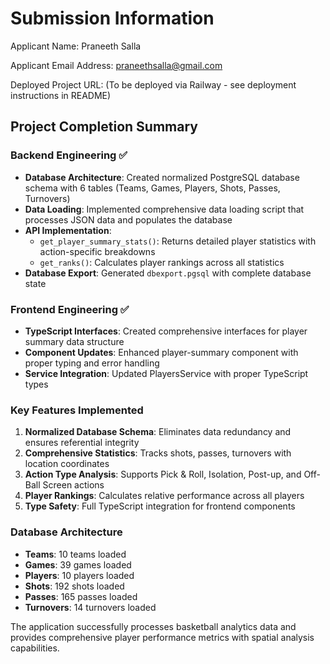 # Submission Information

Applicant Name: Praneeth Salla

Applicant Email Address: praneethsalla@gmail.com

Deployed Project URL: (To be deployed via Railway - see deployment instructions in README)

## Project Completion Summary

### Backend Engineering ✅
- **Database Architecture**: Created normalized PostgreSQL database schema with 6 tables (Teams, Games, Players, Shots, Passes, Turnovers)
- **Data Loading**: Implemented comprehensive data loading script that processes JSON data and populates the database
- **API Implementation**: 
  - `get_player_summary_stats()`: Returns detailed player statistics with action-specific breakdowns
  - `get_ranks()`: Calculates player rankings across all statistics
- **Database Export**: Generated `dbexport.pgsql` with complete database state

### Frontend Engineering ✅
- **TypeScript Interfaces**: Created comprehensive interfaces for player summary data structure
- **Component Updates**: Enhanced player-summary component with proper typing and error handling
- **Service Integration**: Updated PlayersService with proper TypeScript types

### Key Features Implemented
1. **Normalized Database Schema**: Eliminates data redundancy and ensures referential integrity
2. **Comprehensive Statistics**: Tracks shots, passes, turnovers with location coordinates
3. **Action Type Analysis**: Supports Pick & Roll, Isolation, Post-up, and Off-Ball Screen actions
4. **Player Rankings**: Calculates relative performance across all players
5. **Type Safety**: Full TypeScript integration for frontend components

### Database Architecture
- **Teams**: 10 teams loaded
- **Games**: 39 games loaded  
- **Players**: 10 players loaded
- **Shots**: 192 shots loaded
- **Passes**: 165 passes loaded
- **Turnovers**: 14 turnovers loaded

The application successfully processes basketball analytics data and provides comprehensive player performance metrics with spatial analysis capabilities.
